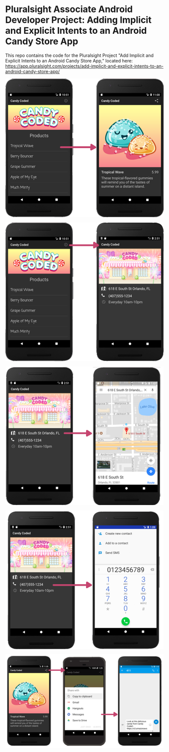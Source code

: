 #  Pluralsight Associate Android Developer Project: Adding Implicit and Explicit Intents to an Android Candy Store App

This repo contains the code for the Pluralsight Project "Add Implicit and Explicit Intents to an Android Candy Store App," located here: https://app.pluralsight.com/projects/add-implicit-and-explicit-intents-to-an-android-candy-store-app/


![](images/DetailIntent.png)


![](images/InfoIntent.png)


![](images/MapIntent.png)


![](images/PhoneIntent.png)


![](images/ShareIntent.png)


